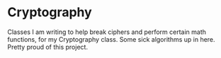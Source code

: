 # Cryptography
Classes I am writing to help break ciphers and perform certain math functions, for my Cryptography class.
Some sick algorithms up in here. Pretty proud of this project.
